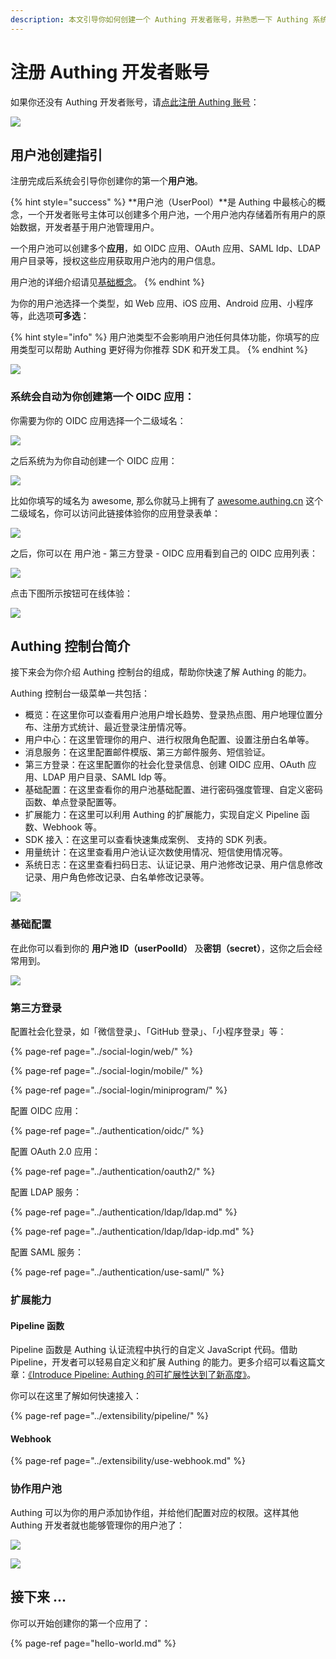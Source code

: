```yaml
---
description: 本文引导你如何创建一个 Authing 开发者账号，并熟悉一下 Authing 系统总体运行模式。
---
```


# 注册 Authing 开发者账号

如果你还没有 Authing 开发者账号，请[点此注册 Authing 账号](https://sign.authing.cn/)：

![](../.gitbook/assets/image%20%28484%29.png)

## 用户池创建指引

注册完成后系统会引导你创建你的第一个**用户池**。

{% hint style="success" %}
**用户池（UserPool）**是 Authing 中最核心的概念，一个开发者账号主体可以创建多个用户池，一个用户池内存储着所有用户的原始数据，开发者基于用户池管理用户。

一个用户池可以创建多个**应用**，如 OIDC 应用、OAuth 应用、SAML Idp、LDAP 用户目录等，授权这些应用获取用户池内的用户信息。

用户池的详细介绍请见[基础概念](basic.md#yong-hu-chi)。
{% endhint %}

为你的用户池选择一个类型，如 Web 应用、iOS 应用、Android 应用、小程序等，此选项**可多选**：

{% hint style="info" %}
用户池类型不会影响用户池任何具体功能，你填写的应用类型可以帮助 Authing 更好得为你推荐 SDK 和开发工具。
{% endhint %}

![](../.gitbook/assets/image%20%28118%29.png)

### 系统会自动为你创建第一个 OIDC 应用：

你需要为你的 OIDC 应用选择一个二级域名：

![](../.gitbook/assets/image%20%28554%29.png)

之后系统为为你自动创建一个 OIDC 应用：

![](../.gitbook/assets/image%20%28389%29.png)

比如你填写的域名为 awesome, 那么你就马上拥有了 [awesome.authing.cn](https://awesome.authing.cn) 这个二级域名，你可以访问此链接体验你的应用登录表单：

![](../.gitbook/assets/image%20%28357%29.png)

之后，你可以在 用户池 - 第三方登录 - OIDC 应用看到自己的 OIDC 应用列表：

![](../.gitbook/assets/image%20%28360%29.png)

点击下图所示按钮可在线体验：

![](../.gitbook/assets/image%20%28583%29.png)

## Authing 控制台简介

接下来会为你介绍 Authing 控制台的组成，帮助你快速了解 Authing 的能力。

Authing 控制台一级菜单一共包括：

* 概览：在这里你可以查看用户池用户增长趋势、登录热点图、用户地理位置分布、注册方式统计、最近登录注册情况等。
* 用户中心：在这里管理你的用户、进行权限角色配置、设置注册白名单等。
* 消息服务：在这里配置邮件模版、第三方邮件服务、短信验证。
* 第三方登录：在这里配置你的社会化登录信息、创建 OIDC 应用、OAuth 应用、LDAP 用户目录、SAML Idp 等。
* 基础配置：在这里查看你的用户池基础配置、进行密码强度管理、自定义密码函数、单点登录配置等。
* 扩展能力：在这里可以利用 Authing 的扩展能力，实现自定义 Pipeline 函数、Webhook 等。
* SDK 接入：在这里可以查看快速集成案例、 支持的 SDK 列表。
* 用量统计：在这里查看用户池认证次数使用情况、短信使用情况等。
* 系统日志：在这里查看扫码日志、认证记录、用户池修改记录、用户信息修改记录、用户角色修改记录、白名单修改记录等。

![](../.gitbook/assets/image%20%28252%29.png)

### 基础配置

在此你可以看到你的 **用户池 ID（userPoolId）** 及**密钥（secret）**，这你之后会经常用到。

![](../.gitbook/assets/image%20%28464%29.png)

### 第三方登录

配置社会化登录，如「微信登录」、「GitHub 登录」、「小程序登录」等：

{% page-ref page="../social-login/web/" %}

{% page-ref page="../social-login/mobile/" %}

{% page-ref page="../social-login/miniprogram/" %}

配置 OIDC 应用：

{% page-ref page="../authentication/oidc/" %}

配置 OAuth 2.0 应用：

{% page-ref page="../authentication/oauth2/" %}

配置 LDAP 服务：

{% page-ref page="../authentication/ldap/ldap.md" %}

{% page-ref page="../authentication/ldap/ldap-idp.md" %}

配置 SAML 服务：

{% page-ref page="../authentication/use-saml/" %}

### 扩展能力

#### Pipeline 函数

Pipeline 函数是 Authing 认证流程中执行的自定义 JavaScript 代码。借助 Pipeline，开发者可以轻易自定义和扩展 Authing 的能力。更多介绍可以看这篇文章：[《Introduce Pipeline: Authing 的可扩展性达到了新高度》](https://authing.cn/blog/Introduce-Authing-Pipeline/)。

你可以在这里了解如何快速接入：

{% page-ref page="../extensibility/pipeline/" %}

#### Webhook 

{% page-ref page="../extensibility/use-webhook.md" %}

### 协作用户池

Authing 可以为你的用户添加协作组，并给他们配置对应的权限。这样其他 Authing 开发者就也能够管理你的用户池了：

![](../.gitbook/assets/image%20%28322%29.png)

![](../.gitbook/assets/image%20%28359%29.png)

## 接下来 ...

你可以开始创建你的第一个应用了：

{% page-ref page="hello-world.md" %}

